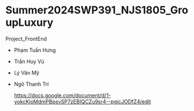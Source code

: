 # Summer2024SWP391_NJS1805_GroupLuxury
Project_FrontEnd
- Phạm Tuấn Hưng
- Trần Huy Vũ
- Lý Văn Mỹ
- Ngô Thanh Trí


  https://docs.google.com/document/d/1-yokcKjoMdmPBpsvSP7zEBIQCZu9sr4--pgicJODfZ4/edit

